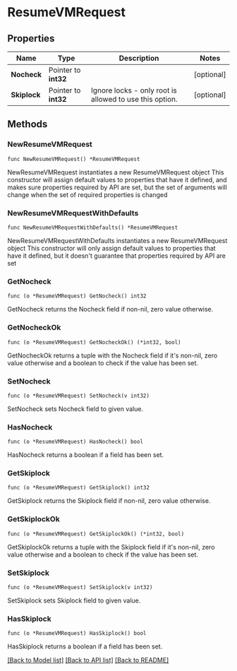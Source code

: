 # ResumeVMRequest

## Properties

Name | Type | Description | Notes
------------ | ------------- | ------------- | -------------
**Nocheck** | Pointer to **int32** |  | [optional] 
**Skiplock** | Pointer to **int32** | Ignore locks - only root is allowed to use this option. | [optional] 

## Methods

### NewResumeVMRequest

`func NewResumeVMRequest() *ResumeVMRequest`

NewResumeVMRequest instantiates a new ResumeVMRequest object
This constructor will assign default values to properties that have it defined,
and makes sure properties required by API are set, but the set of arguments
will change when the set of required properties is changed

### NewResumeVMRequestWithDefaults

`func NewResumeVMRequestWithDefaults() *ResumeVMRequest`

NewResumeVMRequestWithDefaults instantiates a new ResumeVMRequest object
This constructor will only assign default values to properties that have it defined,
but it doesn't guarantee that properties required by API are set

### GetNocheck

`func (o *ResumeVMRequest) GetNocheck() int32`

GetNocheck returns the Nocheck field if non-nil, zero value otherwise.

### GetNocheckOk

`func (o *ResumeVMRequest) GetNocheckOk() (*int32, bool)`

GetNocheckOk returns a tuple with the Nocheck field if it's non-nil, zero value otherwise
and a boolean to check if the value has been set.

### SetNocheck

`func (o *ResumeVMRequest) SetNocheck(v int32)`

SetNocheck sets Nocheck field to given value.

### HasNocheck

`func (o *ResumeVMRequest) HasNocheck() bool`

HasNocheck returns a boolean if a field has been set.

### GetSkiplock

`func (o *ResumeVMRequest) GetSkiplock() int32`

GetSkiplock returns the Skiplock field if non-nil, zero value otherwise.

### GetSkiplockOk

`func (o *ResumeVMRequest) GetSkiplockOk() (*int32, bool)`

GetSkiplockOk returns a tuple with the Skiplock field if it's non-nil, zero value otherwise
and a boolean to check if the value has been set.

### SetSkiplock

`func (o *ResumeVMRequest) SetSkiplock(v int32)`

SetSkiplock sets Skiplock field to given value.

### HasSkiplock

`func (o *ResumeVMRequest) HasSkiplock() bool`

HasSkiplock returns a boolean if a field has been set.


[[Back to Model list]](../README.md#documentation-for-models) [[Back to API list]](../README.md#documentation-for-api-endpoints) [[Back to README]](../README.md)


